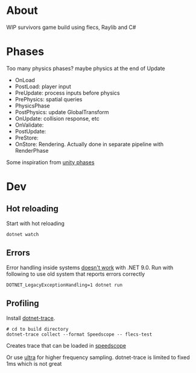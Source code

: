 # About
WIP survivors game build using flecs, Raylib and C#

# Phases
Too many physics phases? maybe physics at the end of Update

- OnLoad
- PostLoad: player input
- PreUpdate: process inputs before physics
- PrePhysics: spatial queries
- PhysicsPhase
- PostPhysics: update GlobalTransform
- OnUpdate: collision response, etc
- OnValidate: 
- PostUpdate: 
- PreStore: 
- OnStore: Rendering. Actually done in separate pipeline with RenderPhase

Some inspiration from [unity phases](https://docs.unity3d.com/6000.0/Documentation/Manual/execution-order.html)

# Dev
## Hot reloading
Start with hot reloading
```
dotnet watch
```
## Errors
Error handling inside systems [doesn't work](https://github.com/BeanCheeseBurrito/Flecs.NET/issues/92) with .NET 9.0. Run with following to use old system that reports errors correctly 
```
DOTNET_LegacyExceptionHandling=1 dotnet run
```
## Profiling
Install [dotnet-trace](https://learn.microsoft.com/en-us/dotnet/core/diagnostics/dotnet-trace#install). 
```
# cd to build directory
dotnet-trace collect --format Speedscope -- flecs-test
```
Creates trace that can be loaded in [speedscope](https://www.speedscope.app/)

Or use [ultra](https://github.com/xoofx/ultra) for higher frequency sampling. dotnet-trace is limited to fixed 1ms which is not great